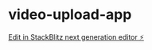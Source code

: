 # video-upload-app

[Edit in StackBlitz next generation editor ⚡️](https://stackblitz.com/~/github.com/cureck/video-upload-app)